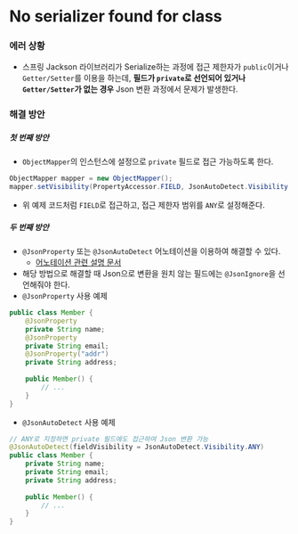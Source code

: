 # No serializer found for class
### 에러 상황
* 스프링 Jackson 라이브러리가 Serialize하는 과정에 접근 제한자가 `public`이거나 `Getter/Setter`를 이용을 하는데, **필드가 `private`로 선언되어 있거나 `Getter/Setter`가 없는 경우** Json 변환 과정에서 문제가 발생한다.

### 해결 방안
##### 첫 번째 방안
* `ObjectMapper`의 인스턴스에 설정으로 `private` 필드로 접근 가능하도록 한다.
```java
ObjectMapper mapper = new ObjectMapper();
mapper.setVisibility(PropertyAccessor.FIELD, JsonAutoDetect.Visibility.ANY);
```
* 위 예제 코드처럼 `FIELD`로 접근하고, 접근 제한자 범위를 `ANY`로 설정해준다.

##### 두 번째 방안
* `@JsonProperty` 또는 `@JsonAutoDetect` 어노테이션을 이용하여 해결할 수 있다.
  * [어노테이션 관련 설명 문서](../Jackson%20어노테이션%20정리.md)
* 해당 방법으로 해결할 때 Json으로 변환을 원치 않는 필드에는 `@JsonIgnore`을 선언해줘야 한다.
* `@JsonProperty` 사용 예제
```java
public class Member {
    @JsonProperty
    private String name;
    @JsonProperty
    private String email;
    @JsonProperty("addr")
    private String address;
    
    public Member() {
        // ...
    }
}
```
* `@JsonAutoDetect` 사용 예제
```java
// ANY로 지정하면 private 필드에도 접근하여 Json 변환 가능
@JsonAutoDetect(fieldVisibility = JsonAutoDetect.Visibility.ANY)
public class Member {
    private String name;
    private String email;
    private String address;
    
    public Member() {
        // ...
    }
}
```


